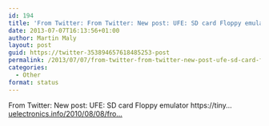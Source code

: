 ```yaml
---
id: 194
title: 'From Twitter: From Twitter: New post: UFE: SD card Floppy emulat&#8230;'
date: 2013-07-07T16:13:56+01:00
author: Martin Maly
layout: post
guid: https://twitter-353894657618485253-post
permalink: /2013/07/07/from-twitter-from-twitter-new-post-ufe-sd-card-floppy-emulat/
categories:
  - Other
format: status
---
```

From Twitter: New post: UFE: SD card Floppy emulator https://tiny&#8230; [uelectronics.info/2010/08/08/fro…](https://www.uelectronics.info/2010/08/08/from-twitter-new-post-ufe-sd-card-floppy-emulator-httptiny/)